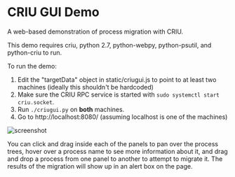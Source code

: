 # CRIU GUI Demo

A web-based demonstration of process migration with CRIU.

This demo requires criu, python 2.7, python-webpy, python-psutil, and python-criu to run.

To run the demo:
1. Edit the "targetData" object in static/criugui.js to point to at least two machines (ideally this shouldn't be hardcoded)
2. Make sure the CRIU RPC service is started with `sudo systemctl start criu.socket`.
3. Run `./criugui.py` on **both** machines.
4. Go to http://localhost:8080/ (assuming localhost is one of the machines)

![screenshot](https://cloud.githubusercontent.com/assets/3964980/9047457/168f7d20-3a00-11e5-9ae3-50cb82206aa3.png)

You can click and drag inside each of the panels to pan over the process trees, hover over a process name to see more information about it, and drag and drop a process from one panel to another to attempt to migrate it.  The results of the migration will show up in an alert box on the page.
